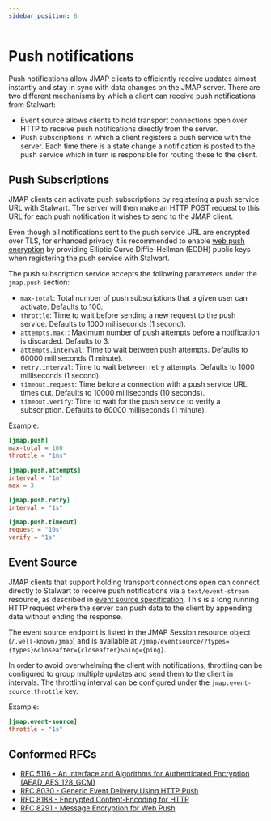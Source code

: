 ```yaml
---
sidebar_position: 6
---
```


# Push notifications

Push notifications allow JMAP clients to efficiently receive updates almost instantly
and stay in sync with data changes on the JMAP server.
There are two different mechanisms by which a client can receive push notifications
from Stalwart:

- Event source allows clients to hold transport connections open over HTTP to receive 
  push notifications directly from the server.
- Push subscriptions in which a client registers a push service with the server. Each time there
  is a state change a notification is posted to the push service which in turn is responsible 
  for routing these to the client.

## Push Subscriptions

JMAP clients can activate push subscriptions by registering a push service URL with Stalwart.
The server will then make an HTTP POST request to this URL for each push notification it wishes to 
send to the JMAP client.

Even though all notifications sent to the push service URL are encrypted over TLS, for enhanced privacy it is recommended
to enable [web push encryption](https://datatracker.ietf.org/doc/html/rfc8291) by providing Elliptic Curve Diffie-Hellman (ECDH) public keys when registering the push service
with Stalwart. 

The push subscription service accepts the following parameters under the `jmap.push` section:

- ``max-total``: Total number of push subscriptions that a given user can activate. Defaults to 100.
- ``throttle``: Time to wait before sending a new request to the push service. Defaults to 1000 milliseconds (1 second).
- ``attempts.max:``: Maximum number of push attempts before a notification is discarded. Defaults to 3.
- ``attempts.interval``: Time to wait between push attempts. Defaults to 60000 milliseconds (1 minute).
- ``retry.interval``: Time to wait between retry attempts. Defaults to 1000 milliseconds (1 second).
- ``timeout.request``: Time before a connection with a push service URL times out. Defaults to 10000 milliseconds (10 seconds).
- ``timeout.verify``: Time to wait for the push service to verify a subscription. Defaults to 60000 milliseconds (1 minute).

Example:

```toml
[jmap.push]
max-total = 100
throttle = "1ms"

[jmap.push.attempts]
interval = "1m"
max = 3

[jmap.push.retry]
interval = "1s"

[jmap.push.timeout]
request = "10s"
verify = "1s"
```

## Event Source

JMAP clients that support holding transport connections open can connect directly to Stalwart to receive 
push notifications via a ``text/event-stream`` resource, as described in [event source specification](https://html.spec.whatwg.org/multipage/server-sent-events.html#server-sent-events).
This is a long running HTTP request where the server can push data to the client by appending data without ending the response.

The event source endpoint is listed in the JMAP Session resource object (``/.well-known/jmap``) and is available at 
``/jmap/eventsource/?types={types}&closeafter={closeafter}&ping={ping}``.

In order to avoid overwhelming the client with notifications, throttling can be configured 
to group multiple updates and send them to the client in intervals. The throttling interval can be configured under the `jmap.event-source.throttle` key.

Example:

```toml
[jmap.event-source]
throttle = "1s"
```

## Conformed RFCs

- [RFC 5116 - An Interface and Algorithms for Authenticated Encryption (AEAD_AES_128_GCM)](https://datatracker.ietf.org/doc/html/rfc5116#section-5.1)
- [RFC 8030 - Generic Event Delivery Using HTTP Push](https://datatracker.ietf.org/doc/html/rfc8030)
- [RFC 8188 - Encrypted Content-Encoding for HTTP](https://datatracker.ietf.org/doc/html/rfc8188)
- [RFC 8291 - Message Encryption for Web Push](https://datatracker.ietf.org/doc/html/rfc8291)



